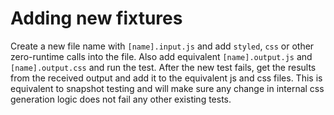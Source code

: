 # Adding new fixtures

Create a new file name with `[name].input.js` and add `styled`, `css` or other zero-runtime calls into the file. Also add equivalent `[name].output.js` and `[name].output.css` and run the test. After the new test fails, get the results from the received output and add it to the equivalent js and css files. This is equivalent to snapshot testing and will make sure any change in internal css generation logic does not fail any other existing tests.
